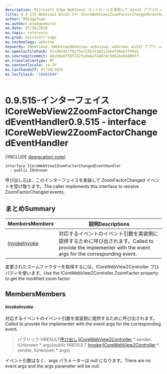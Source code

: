 ```yaml
---
description: Microsoft Edge WebView2 コントロールを使用して Win32 アプリの web コンテンツをホストする
title: 0.9.515-WebView2 Win32 C++ ICoreWebView2ZoomFactorChangedEventHandler
author: MSEdgeTeam
ms.author: msedgedevrel
ms.date: 07/20/2020
ms.topic: reference
ms.prod: microsoft-edge
ms.technology: webview
keywords: IWebView2、IWebView2WebView、webview2、webview、win32 アプリ、win32、edge、ICoreWebView2、ICoreWebView2Controller、browser control、edge html
ms.openlocfilehash: 91cd4245ff6c75e72457410211deefd9ab7f09d1
ms.sourcegitcommit: e0cb9e6f59f222fade6afa4829c59524a9a9b9ff
ms.translationtype: MT
ms.contentlocale: ja-JP
ms.lasthandoff: 07/20/2020
ms.locfileid: "10883694"
---
```

# <span data-ttu-id="66633-104">0.9.515-インターフェイス ICoreWebView2ZoomFactorChangedEventHandler</span><span class="sxs-lookup"><span data-stu-id="66633-104">0.9.515 - interface ICoreWebView2ZoomFactorChangedEventHandler</span></span> 

[!INCLUDE [deprecation-note](../../includes/deprecation-note.md)]

```
interface ICoreWebView2ZoomFactorChangedEventHandler
  : public IUnknown
```

<span data-ttu-id="66633-105">呼び出し元は、このインターフェイスを実装して ZoomFactorChanged イベントを受け取ります。</span><span class="sxs-lookup"><span data-stu-id="66633-105">The caller implements this interface to receive ZoomFactorChanged events.</span></span>

## <span data-ttu-id="66633-106">まとめ</span><span class="sxs-lookup"><span data-stu-id="66633-106">Summary</span></span>

 <span data-ttu-id="66633-107">Members</span><span class="sxs-lookup"><span data-stu-id="66633-107">Members</span></span>                        | <span data-ttu-id="66633-108">説明</span><span class="sxs-lookup"><span data-stu-id="66633-108">Descriptions</span></span>
--------------------------------|---------------------------------------------
[<span data-ttu-id="66633-109">Invoke</span><span class="sxs-lookup"><span data-stu-id="66633-109">Invoke</span></span>](#invoke) | <span data-ttu-id="66633-110">対応するイベントのイベント引数を実装側に提供するために呼び出されます。</span><span class="sxs-lookup"><span data-stu-id="66633-110">Called to provide the implementer with the event args for the corresponding event.</span></span>

<span data-ttu-id="66633-111">変更されたズームファクターを取得するには、ICoreWebView2Controller プロパティを使います。</span><span class="sxs-lookup"><span data-stu-id="66633-111">Use the ICoreWebView2Controller.ZoomFactor property to get the modified zoom factor.</span></span>

## <span data-ttu-id="66633-112">Members</span><span class="sxs-lookup"><span data-stu-id="66633-112">Members</span></span>

#### <span data-ttu-id="66633-113">Invoke</span><span class="sxs-lookup"><span data-stu-id="66633-113">Invoke</span></span> 

<span data-ttu-id="66633-114">対応するイベントのイベント引数を実装側に提供するために呼び出されます。</span><span class="sxs-lookup"><span data-stu-id="66633-114">Called to provide the implementer with the event args for the corresponding event.</span></span>

> <span data-ttu-id="66633-115">パブリック HRESULT[呼び出し](#invoke)([ICoreWebView2Controller](icorewebview2controller.md) \* sender、IUnknown \* args)</span><span class="sxs-lookup"><span data-stu-id="66633-115">public HRESULT [Invoke](#invoke)([ICoreWebView2Controller](icorewebview2controller.md) \* sender, IUnknown \* args)</span></span>

<span data-ttu-id="66633-116">イベント引数はなく、args パラメーターは null になります。</span><span class="sxs-lookup"><span data-stu-id="66633-116">There are no event args and the args parameter will be null.</span></span>

